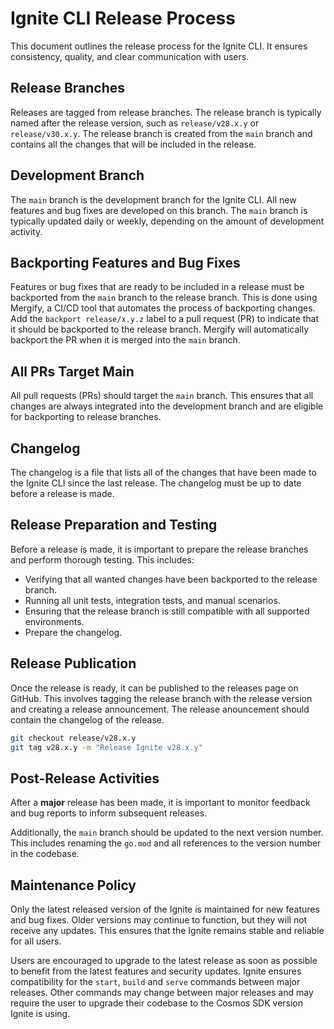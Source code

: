 # Ignite CLI Release Process

This document outlines the release process for the Ignite CLI. It ensures consistency, quality, and clear communication with users.

## Release Branches

Releases are tagged from release branches. The release branch is typically named after the release version, such as `release/v28.x.y` or `release/v30.x.y`. The release branch is created from the `main` branch and contains all the changes that will be included in the release.

## Development Branch

The `main` branch is the development branch for the Ignite CLI. All new features and bug fixes are developed on this branch. The `main` branch is typically updated daily or weekly, depending on the amount of development activity.

## Backporting Features and Bug Fixes

Features or bug fixes that are ready to be included in a release must be backported from the `main` branch to the release branch. This is done using Mergify, a CI/CD tool that automates the process of backporting changes. Add the `backport release/x.y.z` label to a pull request (PR) to indicate that it should be backported to the release branch. Mergify will automatically backport the PR when it is merged into the `main` branch.

## All PRs Target Main

All pull requests (PRs) should target the `main` branch. This ensures that all changes are always integrated into the development branch and are eligible for backporting to release branches.

## Changelog

The changelog is a file that lists all of the changes that have been made to the Ignite CLI since the last release. The changelog must be up to date before a release is made.

## Release Preparation and Testing

Before a release is made, it is important to prepare the release branches and perform thorough testing. This includes:

* Verifying that all wanted changes have been backported to the release branch.
* Running all unit tests, integration tests, and manual scenarios.
* Ensuring that the release branch is still compatible with all supported environments.
* Prepare the changelog.

## Release Publication

Once the release is ready, it can be published to the releases page on GitHub. This involves tagging the release branch with the release version and creating a release announcement. The release anouncement should contain the changelog of the release.

```bash
git checkout release/v28.x.y
git tag v28.x.y -m "Release Ignite v28.x.y"
```

## Post-Release Activities

After a **major** release has been made, it is important to monitor feedback and bug reports to inform subsequent releases.

Additionally, the `main` branch should be updated to the next version number.
This includes renaming the `go.mod` and all references to the version number in the codebase.

## Maintenance Policy

Only the latest released version of the Ignite is maintained for new features and bug fixes. Older versions may continue to function, but they will not receive any updates. This ensures that the Ignite remains stable and reliable for all users.

Users are encouraged to upgrade to the latest release as soon as possible to benefit from the latest features and security updates.
Ignite ensures compatibility for the `start`, `build` and `serve` commands between major releases.
Other commands may change between major releases and may require the user to upgrade their codebase to the Cosmos SDK version Ignite is using.
